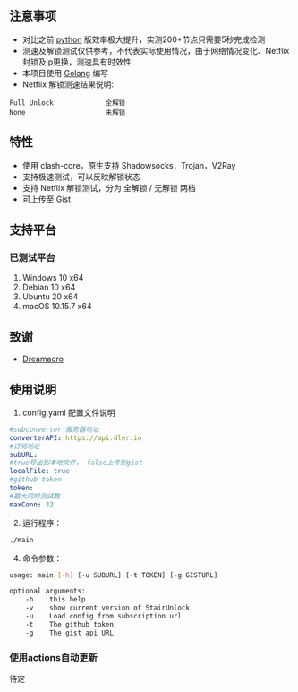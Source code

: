 ## 注意事项

- 对比之前 [python](https://github.com/thank243/StairUnlocker) 版效率极大提升，实测200+节点只需要5秒完成检测
- 测速及解锁测试仅供参考，不代表实际使用情况，由于网络情况变化、Netflix封锁及ip更换，测速具有时效性
- 本项目使用 [Golang](https://go.dev/) 编写
- Netflix 解锁测速结果说明:

~~~~text
Full Unlock             全解锁
None                    未解锁
~~~~

## 特性

- 使用 clash-core，原生支持 Shadowsocks，Trojan，V2Ray
- 支持极速测试，可以反映解锁状态
- 支持 Netflix 解锁测试，分为 全解锁 / 无解锁 两档
- 可上传至 Gist

## 支持平台

### 已测试平台

1. Windows 10 x64
2. Debian 10 x64
3. Ubuntu 20 x64
4. macOS 10.15.7 x64

## 致谢

- [Dreamacro](https://github.com/Dreamacro/clash)


## 使用说明

1. config.yaml 配置文件说明

~~~~yaml
#subconverter 服务器地址
converterAPI: https://api.dler.io 
#订阅地址
subURL: 
#true导出到本地文件， false上传到gist
localFile: true
#github token
token: 
#最大同时测试数
maxConn: 32
~~~~

2. 运行程序：
~~~~bash
./main
~~~~

4. 命令参数：

~~~~bash
usage: main [-h] [-u SUBURL] [-t TOKEN] [-g GISTURL]

optional arguments:
	-h    this help
	-v    show current version of StairUnlock
	-u    Load config from subscription url
	-t    The github token
	-g    The gist api URL

~~~~

### 使用actions自动更新

待定